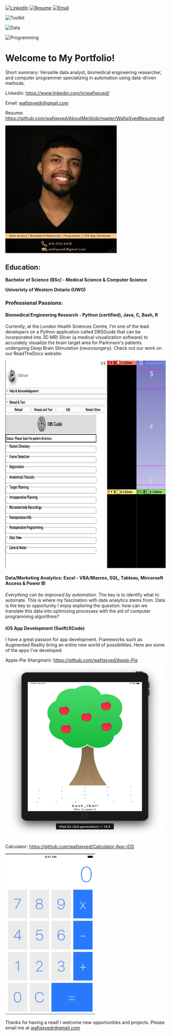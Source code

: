[![LinkedIn](https://img.shields.io/badge/LinkedIn-blue?style=for-the-badge&logo=LinkedIn)](https://www.linkedin.com/in/wafiqsyed/)
[![Resume](https://img.shields.io/badge/Resume-success?style=for-the-badge&logo=DocuSign)](WafiqSyedResume.pdf)
[![Email](https://img.shields.io/badge/Email-orange?style=for-the-badge&logo=Mail.Ru)](mailto:wafiqsyedr@gmail.com)

![Toolkit](https://img.shields.io/badge/My-Toolkit-success?style=flat&logo=appveyor)

![Data](https://img.shields.io/badge/Data-SQL%2C%20Excel%2C%20VBA%2C%20Tableau%2C%20Microsoft%20Access%2C%20Power%20BI%2C%20Sharepoint-informational?style=flat&logo=appveyor)

![Programming](https://img.shields.io/badge/Programming-Python%2C%20Java%2C%20Swift(iOS)%2C%20C%2C%20R-important?style=flat&logo=appveyor)

# Welcome to My Portfolio!
Short summary: Versatile data analyst, biomedical engineering researcher, and computer programmer specializing in automation using data-driven methods. 

LinkedIn: https://www.linkedin.com/in/wafiqsyed/

Email: wafiqsyedr@gmail.com 

Resume: https://github.com/wafiqsyed/AboutMe/blob/master/WafiqSyedResume.pdf

<img src="Images/ProfilePic.png" width="350" height="400">

## Education: 
**Bachelor of Science (BSc) - Medical Science & Computer Science** 

**Univeristy of Western Ontario (UWO)**

###  Professional Passions: 
#### Biomedical Engineering Research - Python (certified), Java, C, Bash, R
Currently, at the London Health Sciences Centre, I'm one of the lead developers on a Python application called DBSGuide that can be incorporated into 3D MRI Slicer (a medical visualization software) to accurately visualize the brain target area for Parkinson's patients undergoing Deep Brain Stimulation (neurosurgery). Check out our work on our ReadTheDocs website: 

<img src="Images/DBShome.png" width="700" height="650">

#### Data/Marketing Analytics: Excel - VBA/Macros, SQL, Tableau, Mircorsoft Access & Power BI
*Everything can be improved by automation.* The key is to identify what to automate. This is where my fascination with data analytics stems from. Data is the key to opportunity I enjoy exploring the question: how can we translate this data into optimizing processes with the aid of computer programming algorithms?

#### iOS App Development (Swift/XCode)
I have a great passion for app development. Frameworks such as Augmented Reality bring an entire new world of possibilities.
Here are some of the apps I've developed:

Apple-Pie (Hangman): https://github.com/wafiqsyed/Apple-Pie
<img src="Images/applePieUI.png" width="500" height="550">

Calculator: https://github.com/wafiqsyed/Calculator-App-iOS

![CalculatorImage](Images/calculatorUI.png)

Thanks for having a read! I welcome new opportunities and projects. Please email me at wafiqsyedr@gmail.com



